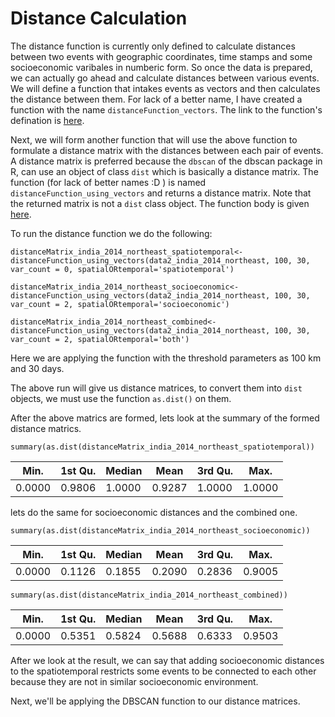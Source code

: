 # Distance Calculation

The distance function is currently only defined to calculate distances between two events with geographic coordinates, time stamps and some socioeconomic varibales in numberic form. So once the data is prepared, we can actually go ahead and calculate distances between various events. 
We will define a function that intakes events as vectors and then calculates the distance between them. For lack of a better name, I have created a function with the name `distanceFunction_vectors`.
The link to the function's defination is [here](https://github.com/sudbasnet/distanceFunction/blob/master/function/distanceFunction_vectors.r).

Next, we will form another function that will use the above function to formulate a distance matrix with the distances between each pair of events. A distance matrix is preferred because the `dbscan` of the dbscan package in R, can use an object of class `dist` which is basically a distance matrix.
The function (for lack of better names :D ) is named `distanceFunction_using_vectors` and returns a distance matrix. Note that the returned matrix is not a `dist` class object.
The function body is given [here](https://github.com/sudbasnet/distanceFunction/blob/master/function/distanceFunction_using_functionVectors.R).

To run the distance function we do the following:
```
distanceMatrix_india_2014_northeast_spatiotemporal<- distanceFunction_using_vectors(data2_india_2014_northeast, 100, 30, var_count = 0, spatialORtemporal='spatiotemporal')

distanceMatrix_india_2014_northeast_socioeconomic<- distanceFunction_using_vectors(data2_india_2014_northeast, 100, 30, var_count = 2, spatialORtemporal='socioeconomic')

distanceMatrix_india_2014_northeast_combined<- distanceFunction_using_vectors(data2_india_2014_northeast, 100, 30, var_count = 2, spatialORtemporal='both')
```
Here we are applying the function with the threshold parameters as 100 km and 30 days.

The above run will give us distance matrices, to convert them into `dist` objects, we must use the function `as.dist()` on them.

After the above matrics are formed, lets look at the summary of the formed distance matrics.
```
summary(as.dist(distanceMatrix_india_2014_northeast_spatiotemporal))
```
Min. | 1st Qu. | Median | Mean | 3rd Qu. | Max. 
-------- | -------- | -------- | -------- | -------- | --------
 0.0000 | 0.9806 | 1.0000 | 0.9287 | 1.0000 | 1.0000 

lets do the same for socioeconomic distances and the combined one.
```
summary(as.dist(distanceMatrix_india_2014_northeast_socioeconomic))
```
Min. | 1st Qu. | Median | Mean | 3rd Qu. | Max. 
-------- | -------- | -------- | -------- | -------- | --------
 0.0000 | 0.1126 | 0.1855 | 0.2090 | 0.2836 | 0.9005 

```
summary(as.dist(distanceMatrix_india_2014_northeast_combined))
```
Min. | 1st Qu. | Median | Mean | 3rd Qu. | Max. 
-------- | -------- | -------- | -------- | -------- | --------
0.0000 | 0.5351 | 0.5824 | 0.5688 | 0.6333 | 0.9503 

After we look at the result, we can say that adding socioeconomic distances to the spatiotemporal restricts some events to be connected to each other because they are not in similar socioeconomic environment.

Next, we'll be applying the DBSCAN function to our distance matrices.